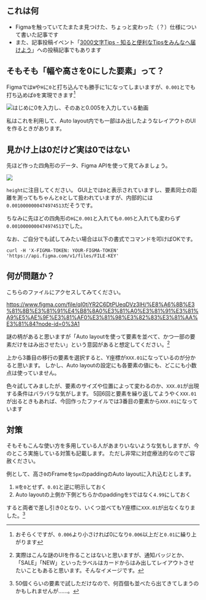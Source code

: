 <!--
title:   Figmaで幅や高さを0にした要素を作っても内部的には0ではない
tags:    figma,tips
id:      f6a18bfc292848c5b78a
private: false
-->
## これは何

- Figmaを触っていてたまたま見つけた、ちょっと変わった（？）仕様について書いた記事です
- また、記事投稿イベント「[3000文字Tips - 知ると便利なTipsをみんなへ届けよう](https://qiita.com/official-events/d523df99d6479293ffa7)」への投稿記事でもあります

## そもそも「幅や高さを0にした要素」って？

Figmaでは`W`や`H`に`0`と打ち込んでも勝手に1になってしまいますが、`0.001`とでも打ち込めば`0`を実現できます[^1]

[^1]: おそらくですが、`0.006`より小さければ0になり`0.006`以上だと`0.01`に繰り上がります

![はじめに0を入力し、そのあと0.005を入力している動画](https://qiita-image-store.s3.ap-northeast-1.amazonaws.com/0/214677/56572171-ceb0-755a-3ee4-5405cda080e0.gif)

私はこれを利用して、Auto layout内でも一部はみ出したようなレイアウトのUIを作るときがあります。

## 見かけ上は0だけど実は0ではない

先ほど作った四角形のデータ、Figma APIを使って見てみましょう。

![](https://qiita-image-store.s3.ap-northeast-1.amazonaws.com/0/214677/fd96acd8-bc10-98fb-1c38-2d8faa20ce3b.png)

`height`に注目してください。
GUI上では`0`と表示されていますし、要素同士の距離を測ってもちゃんと`0`として扱われていますが、内部的には`0.0010000000474974513`だそうです。

ちなみに先ほどの四角形の`H`に`0.001`と入れても`0.005`と入れても変わらず`0.0010000000474974513`でした。

なお、ご自分でも試してみたい場合は以下の書式でコマンドを叩けばOKです。

```shell
curl -H 'X-FIGMA-TOKEN: YOUR-FIGMA-TOKEN' 'https://api.figma.com/v1/files/FILE-KEY'
```

## 何が問題か？

こちらのファイルにアクセスしてみてください。

https://www.figma.com/file/qI0tjYR2C6DtPUeqDVz3lH/%E8%A6%8B%E3%81%8B%E3%81%91%E4%B8%8A0%E3%81%A0%E3%81%91%E3%81%A9%E5%AE%9F%E3%81%AF0%E3%81%98%E3%82%83%E3%81%AA%E3%81%84?node-id=0%3A1

謎の柄があると思いますが「Auto layoutを使って要素を並べて、かつ一部の要素だけをはみ出させたい」という意図があると想定してください。[^2]

[^2]: 実際はこんな謎のUIを作ることはないと思いますが、通知バッジとか、「SALE」「NEW」といったラベルはカードからはみ出してレイアウトさせたいこともあると思います。そんなイメージです。

上から3番目の移行の要素を選択すると、Y座標が`XXX.01`になっているのが分かると思います。
しかし、Auto layoutの設定にも各要素の値にも、どこにも小数点は使っていません。

色々試してみましたが、要素のサイズや位置によって変わるのか、`XXX.01`が出現する条件はバラバラな気がします。
5回6回と要素を繰り返してようやく`XXX.01`が出るときもあれば、今回作ったファイルでは3番目の要素から`XXX.01`になっています

## 対策

そもそもこんな使い方を多用している人があまりいないような気もしますが、今のところ実施している対策も記載します。
ただし非常に対症療法的なのでご容赦ください。

例として、高さ`0`のFrameを`5px`のpaddingのAuto layoutに入れ込むとします。

1. `H`を`0`とせず、`0.01`と逆に明示しておく
1. Auto layoutの上側か下側どちらかのpaddingを`5`ではなく`4.99`にしておく

すると両者で差し引き0となり、いくつ並べてもY座標に`XXX.01`が出なくなりました。[^3]

[^3]: 50個くらいの要素で試しただけなので、何百個も並べたら出てきてしまうのかもしれませんが……。